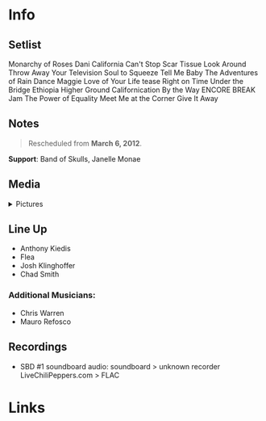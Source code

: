 # Info

## Setlist

Monarchy of Roses
Dani California
Can't Stop
Scar Tissue
Look Around
Throw Away Your Television
Soul to Squeeze
Tell Me Baby
The Adventures of Rain Dance Maggie
Love of Your Life tease
Right on Time
Under the Bridge
Ethiopia
Higher Ground
Californication
By the Way
ENCORE BREAK
Jam
The Power of Equality
Meet Me at the Corner
Give It Away

## Notes

> Rescheduled from **March 6, 2012**.

**Support**: Band of Skulls, Janelle Monae

## Media 

<details>
  <summary>Pictures</summary>
  <!--<img alt="Setlist" title="Setlist" src="_.jpg" height="200" />
  <img alt="Flyer" title="Flyer" src="_.jpg" height="200" />-->
</details>

## Line Up

* Anthony Kiedis
* Flea
* Josh Klinghoffer
* Chad Smith

### Additional Musicians:

* Chris Warren  
* Mauro Refosco

## Recordings

* SBD #1 soundboard audio: soundboard > unknown recorder LiveChiliPeppers.com > FLAC

# Links